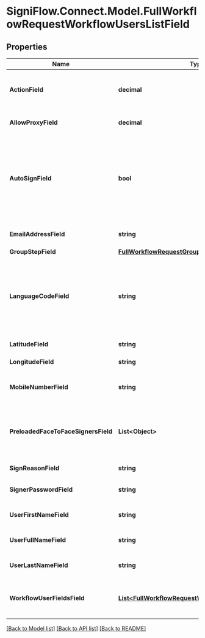 # SigniFlow.Connect.Model.FullWorkflowRequestWorkflowUsersListField

## Properties

Name | Type | Description | Notes
------------ | ------------- | ------------- | -------------
**ActionField** | **decimal** | Refers to the order of signatures from the users. | 
**AllowProxyField** | **decimal** | Allow proxy confirmation field. | 
**AutoSignField** | **bool** | ### Enable auto sign.  &#x60;True &#x3D; Signature will be applied automaticly False &#x3D; User will need to login and Sign&#x60;  | 
**EmailAddressField** | **string** | Workflow user&#39;s email addresses. | 
**GroupStepField** | [**FullWorkflowRequestGroupStepField**](FullWorkflowRequestGroupStepField.md) |  | [optional] 
**LanguageCodeField** | **string** | #### Sets the display language for the user ##### ISO 2 Digit Code  &#x60;en &#x3D; English es &#x3D; Spanish fr &#x3D; French&#x60;  | 
**LatitudeField** | **string** | Location latitude. | 
**LongitudeField** | **string** | Location longtitude. | 
**MobileNumberField** | **string** | Group user&#39;s mobile number. | 
**PreloadedFaceToFaceSignersField** | **List&lt;Object&gt;** | Preloaded user&#39;s who will be using the face to face signature field. | [optional] 
**SignReasonField** | **string** | Reason for signature. | 
**SignerPasswordField** | **string** | Face to face user&#39;s password. | 
**UserFirstNameField** | **string** | Face to face user&#39;s first name. | 
**UserFullNameField** | **string** | Face to face user&#39;s full name. | 
**UserLastNameField** | **string** | Face to face user&#39;s last name. | 
**WorkflowUserFieldsField** | [**List&lt;FullWorkflowRequestWorkflowUserFieldsField&gt;**](FullWorkflowRequestWorkflowUserFieldsField.md) | The list of the workflowed documents field. | [optional] 

[[Back to Model list]](../README.md#documentation-for-models) [[Back to API list]](../README.md#documentation-for-api-endpoints) [[Back to README]](../README.md)


